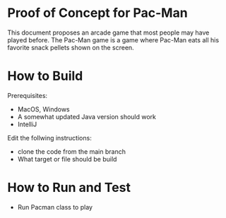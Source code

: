 # Proof of Concept for Pac-Man
This document proposes an arcade game that most people may have played before. The Pac-Man game is a game where Pac-Man eats all his favorite snack pellets shown on the screen.


# How to Build
Prerequisites:
- MacOS, Windows
- A somewhat updated Java version should work
- IntelliJ

Edit the follwing instructions:
- clone the code from the main branch
- What target or file should be build

# How to Run and Test
- Run Pacman class to play

